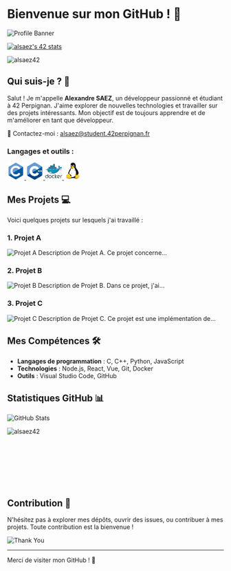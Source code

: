 # Bienvenue sur mon GitHub ! 👋

![Profile Banner](images/banner.png)

[![alsaez's 42 stats](https://badge42.coday.fr/api/v2/clyh421y73687701p42xasvhge/stats?cursusId=21&coalitionId=319)](https://github.com/Coday-meric/badge42)

<p align="left"> <img src="https://komarev.com/ghpvc/?username=alsaez42&label=Profile%20views&color=0e75b6&style=flat" alt="alsaez42" /> </p>


## Qui suis-je ? 🤔

Salut ! Je m'appelle **Alexandre SAEZ**, un développeur passionné et étudiant à 42 Perpignan. J'aime explorer de nouvelles technologies et travailler sur des projets intéressants. Mon objectif est de toujours apprendre et de m'améliorer en tant que développeur.

📧 Contactez-moi : [alsaez@student.42perpignan.fr](mailto:alsaez@student.42perpignan.fr)


<h3 align="left">Langages et outils :</h3>
<p align="left">
    <a href="https://www.cprogramming.com/" target="_blank" rel="noreferrer">
        <img src="https://raw.githubusercontent.com/devicons/devicon/master/icons/c/c-original.svg" alt="c" width="40" height="40"/>
    </a>
    <a href="https://www.w3schools.com/cpp/" target="_blank" rel="noreferrer">
        <img src="https://raw.githubusercontent.com/devicons/devicon/master/icons/cplusplus/cplusplus-original.svg" alt="cplusplus" width="40" height="40"/>
    </a>
    <a href="https://www.docker.com/" target="_blank" rel="noreferrer">
        <img src="https://raw.githubusercontent.com/devicons/devicon/master/icons/docker/docker-original-wordmark.svg" alt="docker" width="40" height="40"/>
    </a>
    <a href="https://www.linux.org/" target="_blank" rel="noreferrer">
        <img src="https://raw.githubusercontent.com/devicons/devicon/master/icons/linux/linux-original.svg" alt="linux" width="40" height="40"/>
    </a>
</p>

## Mes Projets 💻

Voici quelques projets sur lesquels j'ai travaillé :

### 1. Projet A
![Projet A](images/project_a.png)
Description de Projet A. Ce projet concerne...

### 2. Projet B
![Projet B](images/project_b.png)
Description de Projet B. Dans ce projet, j'ai...

### 3. Projet C
![Projet C](images/project_c.png)
Description de Projet C. Ce projet est une implémentation de...

## Mes Compétences 🛠️

- **Langages de programmation** : C, C++, Python, JavaScript
- **Technologies** : Node.js, React, Vue, Git, Docker
- **Outils** : Visual Studio Code, GitHub

## Statistiques GitHub 📊

![GitHub Stats](https://github-readme-stats.vercel.app/api?username=SAEZITO&show_icons=true&theme=radical)

<p><img align="left" src="https://github-readme-stats.vercel.app/api/top-langs?username=SAEZITO&show_icons=true&locale=fr&layout=compact" alt="alsaez42" /></p><br />

<br /><br /><br />
<br /><br /><br />

## Contribution 📝

N'hésitez pas à explorer mes dépôts, ouvrir des issues, ou contribuer à mes projets. Toute contribution est la bienvenue !

![Thank You](images/thank_you.png)

---

Merci de visiter mon GitHub ! 🙏
